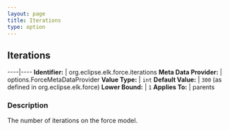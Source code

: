 ```yaml
---
layout: page
title: Iterations
type: option
---
```

## Iterations

----|----
**Identifier:** | org.eclipse.elk.force.iterations
**Meta Data Provider:** | options.ForceMetaDataProvider
**Value Type:** | `int`
**Default Value:** | `300` (as defined in org.eclipse.elk.force)
**Lower Bound:** | `1`
**Applies To:** | parents

### Description

The number of iterations on the force model.
